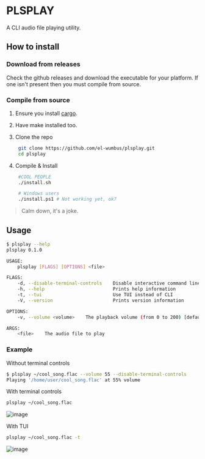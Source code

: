 # PLSPLAY

A CLI audio file playing utility.

## How to install

### Download from releases

Check the github releases and download the executable for your platform. If one isn't present then you must compile from source.

### Compile from source

1. Ensure you install [cargo](https://www.rust-lang.org/tools/install).
2. Have make installed too.
3. Clone the repo

   ```bash
    git clone https://github.com/el-wumbus/plsplay.git
    cd plsplay
   ```

4. Compile & Install

   ```bash
    #COOL PEOPLE
    ./install.sh

    # Windows users
    ./install.ps1 # Not working yet, ok?
   ```

> Calm down, it's a joke.

## Usage

```bash
$ plsplay --help
plsplay 0.1.0

USAGE:
    plsplay [FLAGS] [OPTIONS] <file>

FLAGS:
    -d, --disable-terminal-controls    Disable interactive command line controls
    -h, --help                         Prints help information
    -t, --tui                          Use TUI instead of CLI
    -V, --version                      Prints version information

OPTIONS:
    -v, --volume <volume>    The playback volume (from 0 to 200) [default: 100]

ARGS:
    <file>    The audio file to play
```

### Example

Without terminal controls

```bash
$ plsplay ~/cool_song.flac --volume 55 --disable-terminal-controls
Playing '/home/user/cool_song.flac' at 55% volume
```

With terminal controls

```bash
plsplay ~/cool_song.flac
```

![image](https://i.imgur.com/qt6L981.png)

With TUI

```bash
plsplay ~/cool_song.flac -t
```

![image](https://i.imgur.com/RMYt33J.png)
